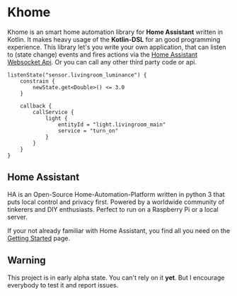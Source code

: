 # Khome
Khome is an smart home automation library for **Home Assistant**  written in Kotlin. It makes heavy usage of the **Kotlin-DSL** 
for an good programming experience. This library let's you write your own application, that can listen to (state change) events 
and fires actions via the [Home Assistant Websocket Api](https://developers.home-assistant.io/docs/en/external_api_websocket.html).
Or you can call any other third party code or api.

```
listenState("sensor.livingroom_luminance") {
    constrain {
        newState.get<Double>() <= 3.0
    }

    callback {
        callService {
            light {
                entityId = "light.livingroom_main"
                service = "turn_on"
            }
        }
    }
}
```
## Home Assistant

HA is an Open-Source Home-Automation-Platform written in python 3 that puts local control and privacy first. Powered by 
a worldwide community of tinkerers and DIY enthusiasts. Perfect to run on a Raspberry Pi or a local server.

If your not already familiar with Home Assistant, you find all you need on the [Getting Started](https://www.home-assistant.io/getting-started/) 
page.

## Warning
This project is in early alpha state. You can't rely on it **yet**. But I encourage everybody to test it and report issues.